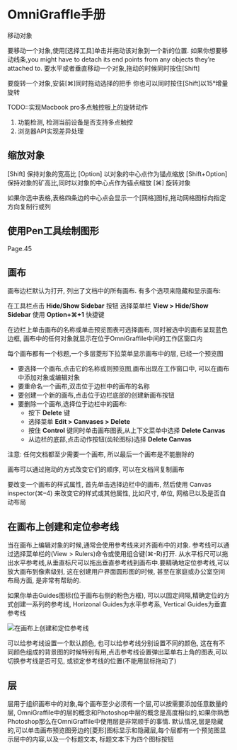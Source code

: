 # OmniGraffle手册

移动对象

要移动一个对象,使用[选择工具]单击并拖动该对象到一个新的位置. 如果你想要移动线条,you might have to detach its end points from any objects they’re attached to. 要水平或者垂直移动一个对象,拖动的时候同时按住[Shift]

要旋转一个对象,安装[⌘]同时拖动选择的把手
你也可以同时按住[Shift]以15°增量旋转

TODO::实现Macbook pro多点触控板上的旋转动作

1. 功能检测, 检测当前设备是否支持多点触控
2. 浏览器API实现差异处理


## 缩放对象

[Shift] 保持对象的宽高比
[Option] 以对象的中心点作为锚点缩放
[Shift+Option] 保持对象的矿高比,同时以对象的中心点作为锚点缩放
[⌘] 旋转对象


如果你选中表格,表格四条边的中心点会显示一个[网格]图标,拖动网格图标向指定方向复制行或列

## 使用Pen工具绘制图形

Page.45

## 画布


画布边栏默认为打开, 列出了文档中的所有画布. 有多个选项来隐藏和显示画布:

在工具栏点击 **Hide/Show Sidebar** 按钮
选择菜单栏 **View > Hide/Show Sidebar**
使用 **Option+⌘+1** 快捷键

在边栏上单击画布的名称或单击预览图表可选择画布, 同时被选中的画布呈现蓝色边框, 画布中的任何对象就显示在位于OmniGraffile中间的工作区窗口内

每个画布都有一个标题,一个多层菱形下拉菜单显示画布中的层, 已经一个预览图

*   要选择一个画布,点击它的名称或则预览图,画布出现在工作窗口中, 可以在画布中添加对象或编辑对象
*   要重命名一个画布,双击位于边栏中的画布的名称
*   要创建一个新的画布,点击位于边栏底部的创建新画布按钮
*   要删除一个画布,选择位于边栏中的画布:
    * 按下 **Delete** 键
    * 选择菜单 **Edit > Canvases > Delete**
    * 按住 **Control** 键同时单击画布图表,从上下文菜单中选择 **Delete Canvas**
    * 从边栏的底部,点击动作按钮(齿轮图标)选择 **Delete Canvas**

注意:
任何文档都至少需要一个画布, 所以最后一个画布是不能删除的

画布可以通过拖动的方式改变它们的顺序, 可以在文档间复制画布

要改变一个画布的样式属性, 首先单击选择边栏中的画布, 然后使用 Canvas inspector(⌘–4) 来改变它的样式或其他属性, 比如尺寸, 单位, 网格已以及是否自动布局

## 在画布上创建和定位参考线

当在画布上编辑对象的时候,通常会使用参考线来对齐画布中的对象. 参考线可以通过选择菜单栏的(View > Rulers)命令或使用组合键(⌘-R)打开. 从水平标尺可以拖出水平参考线,从垂直标尺可以拖出垂直参考线到画布中.要精确地定位参考线,可以放大画布到像素级别, 这在创建用户界面圆形图的时候, 甚至在家庭或办公室空间布局方面, 是非常有帮助的.

如果你单击Guides图标(位于画布右侧的粉色方框), 可以以固定间隔,精确定位的方式创建一系列的参考线, Horizonal Guides为水平参考系, Vertical Guides为垂直参考线

![在画布上创建和定位参考线](https://raw.github.com/developerworks/omnigraffile-6-manual/master/images/createing_guides.png)

可以给参考线设置一个默认颜色, 也可以给参考线分别设置不同的颜色, 这在有不同颜色组成的背景图的时候特别有用,点击参考线设置弹出菜单右上角的图表,可以切换参考线是否可见, 或锁定参考线的位置(不能用鼠标拖动了)

## 层


层用于组织画布中的对象,每个画布至少必须有一个层,可以按需要添加任意数量的层, OmniGraffile中的层的概念和Photoshop中层的概念是高度相似的,如果你熟悉Photoshop那么在OmniGraffile中使用层是非常顺手的事情. 默认情况,层是隐藏的,可以单击画布预览图旁边的[菱形]图标显示和隐藏层,每个层都有一个预览图显示层中的内容,以及一个标题文本, 标题文本下为四个图标按钮

